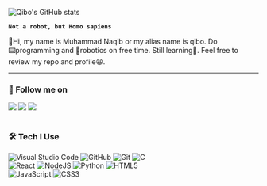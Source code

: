 
![Qibo's GitHub stats](https://github-readme-stats.vercel.app/api?username=qibo02&show_icons=true&theme=transparent)

**`Not a robot, but Homo sapiens`**

👋Hi, my name is Muhammad Naqib or my alias name is qibo. Do ⌨️programming and 🤖robotics on free time. Still learning📖.
Feel free to review my repo and profile😆.

---

### 📱 Follow me on

<p align="left">
  <a href="https://www.linkedin.com/in/naqibshohar"> 
    <img src="https://img.shields.io/badge/linkedin-%230077B5.svg?style=for-the-badge&logo=linkedin&logoColor=white"></a>
  <a href="mailto:mr.naqib02@gmail.com"> 
    <img src="https://img.shields.io/badge/Gmail-D14836?style=for-the-badge&logo=gmail&logoColor=white"></a>
  <a href=""> 
    <img src="https://img.shields.io/badge/Discord-%235865F2.svg?style=for-the-badge&logo=discord&logoColor=white"></a>  
</p>  

#

### 🛠️ Tech I Use

![Visual Studio Code](https://img.shields.io/badge/Visual%20Studio%20Code-0078d7.svg?style=for-the-badge&logo=visual-studio-code&logoColor=white)
![GitHub](https://img.shields.io/badge/github-%23121011.svg?style=for-the-badge&logo=github&logoColor=white)
![Git](https://img.shields.io/badge/git-%23F05033.svg?style=for-the-badge&logo=git&logoColor=white)
![C](https://img.shields.io/badge/c-%2300599C.svg?style=for-the-badge&logo=c&logoColor=white)</br>
![React](https://img.shields.io/badge/react-%2320232a.svg?style=for-the-badge&logo=react&logoColor=%2361DAFB)
![NodeJS](https://img.shields.io/badge/node.js-6DA55F?style=for-the-badge&logo=node.js&logoColor=white)
![Python](https://img.shields.io/badge/python-3670A0?style=for-the-badge&logo=python&logoColor=ffdd54)
![HTML5](https://img.shields.io/badge/html5-%23E34F26.svg?style=for-the-badge&logo=html5&logoColor=white)</br>
![JavaScript](https://img.shields.io/badge/javascript-%23323330.svg?style=for-the-badge&logo=javascript&logoColor=%23F7DF1E)
![CSS3](https://img.shields.io/badge/css3-%231572B6.svg?style=for-the-badge&logo=css3&logoColor=white)</br>

#


